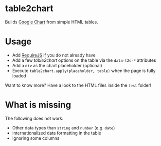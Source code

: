 # table2chart

Builds [Google Chart](https://developers.google.com/chart/) from simple HTML tables.

# Usage

  * Add [RequireJS](http://www.requirejs.org/) if you do not already have
  * Add a few _table2chart_ options on the table via the `data-t2c-*` attributes
  * Add a `div` as the chart placeholder (optional)
  * Execute `table2chart.apply(placeholder, table)` when the page is fully loaded
  
Want to know more? Have a look to the HTML files inside the `test` folder!

# What is missing

The following does not work:
  * Other data types than `string` and `number` (e.g. `date`)
  * Internationalized data formatting in the table
  * Ignoring some columns
